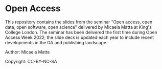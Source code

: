# Open Access


This repository contains the slides from the seminar "Open access, open data, open software, open science" delivered by Micaela Matta at King's College London.
The seminar has been delivered the first time during Open Access Week 2022; the slide deck is updated each year to include recent developments in the OA and publishing landscape. 

Author: Micaela Matta

Copyright: CC-BY-NC-SA

